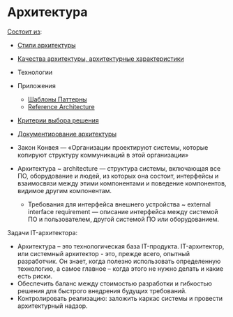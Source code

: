 # Архитектура

[Состоит из](https://docs.microsoft.com/ru-ru/azure/architecture/guide/):

- [Стили архитектуры](arch.styles.md)
- [Качества архитектуры, архитектурные характеристики](arch.ability.md)
- Технологии
- Приложения
  - [Шаблоны Паттерны](patterns.md)
  - [Reference Architecture](arch.ref.md)
- [Критерии выбора решения](arch.criteria.md)
- [Документирование архитектуры](pattern/pattern.docs.md)

- Закон Конвея — «Организации проектируют системы, которые копируют структуру коммуникаций в этой организации»
- Архитектура ~ architecture — структура системы, включающая все ПО, оборудование и людей, из которых она состоит, интерфейсы и взаимосвязи между этими компонентами и поведение компонентов, видимое другим компонентам.
  - Требования для интерфейса внешнего устройства ~ external interface requirement — описание интерфейса между системой ПО и пользователем, другой системой ПО или оборудованием.
  
Задачи IT-архитектора:

- Архитектура – это технологическая база IT-продукта. IT-архитектор, или системный архитектор - это, прежде всего, опытный разработчик. Он знает, когда полезно использовать определенную технологию, а самое главное – когда этого не нужно делать и какие есть риски.
- Обеспечить баланс между стоимостью разработки и гибкостью решения для быстрого внедрения будущих требований.
- Контролировать реализацию: заложить каркас системы и провести архитектурный надзор.
